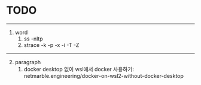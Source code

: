 # TODO
---
1. word
   1. ss -nltp
   2. strace -k -p <PID> -x -i -T -Z


---
2. paragraph
   1. docker desktop 없이 wsl에서 docker 사용하기: netmarble.engineering/docker-on-wsl2-without-docker-desktop